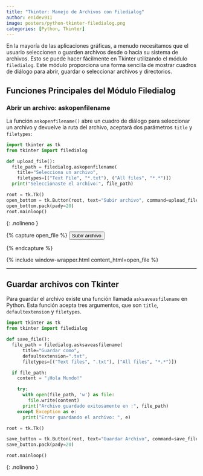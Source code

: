 ```yaml
---
title: "Tkinter: Manejo de Archivos con Filedialog"
author: enidev911
image: posters/python-tkinter-filedialog.png
categories: [Python, Tkinter]
---
```


En la mayoría de las aplicaciones gráficas, a menudo necesitamos que el usuario seleccionen o guarden archivos desde o hacia su sistema de archivos. Esto se puede hacer fácilmente en Tkinter utilizando el módulo `filedialog`. Este módulo proporciona una forma sencilla de mostrar cuadros de diálogo para abrir, guardar o seleccionar archivos y directorios.

## Funciones Principales del Módulo Filedialog

### Abrir un archivo: askopenfilename

La función `askopenfilename()`  abre un cuadro de diálogo para seleccionar un archivo y devuelve la ruta del archivo, aceptará dos parámetros `title` y `filetypes`:

```py
import tkinter as tk
from tkinter import filedialog

def upload_file():
  file_path = filedialog.askopenfilename(
    title="Selecciona un archivo", 
    filetypes=[("Text File", "*.txt"), ("All files", "*.*")])
  print("Seleccionaste el archivo:", file_path)

root = tk.Tk()
open_bottom = tk.Button(root, text="Subir archivo", command=upload_file)
open_bottom.pack(pady=20)
root.mainloop()
```
{: .nolineno }

{% capture open_file %}
  <button class="btn btn-secondary" id="openFileBtn">
    Subir archivo
  </button>
    <div id="fileName"></div>
   <script>
      // Crear un input type="file" de forma programática (sin mostrarlo)
      const inputFile = document.createElement('input');
      inputFile.type = 'file';
      inputFile.style.display = 'none'; // Ocultar el input

      // Agregar un evento para cuando se seleccione un archivo
      inputFile.addEventListener('change', function(event) {
          const file = event.target.files[0];
          if (file) {
              document.getElementById('fileName').textContent = `Archivo seleccionado: ${file.name}`;
          } else {
              document.getElementById('fileName').textContent = 'No se seleccionó ningún archivo.';
          }
      });
       // Agregar un evento para cuando se seleccione un archivo
        inputFile.addEventListener('change', function(event) {
            const file = event.target.files[0]; // Obtener el primer archivo seleccionado
            if (file) {
                // Si se selecciona un archivo, mostramos su nombre
                document.getElementById('fileName').textContent = `Seleccionaste el archivo: ${file.name}`;
            } else {
                // Si no se selecciona nada, mostramos este mensaje
                document.getElementById('fileName').textContent = 'No se seleccionó ningún archivo.';
            }
        });
      // Abrir el explorador de archivos al hacer clic en el botón
      document.getElementById('openFileBtn').addEventListener('click', function() {
          const file = inputFile.click();  // Simula el clic en el input type="file"
      });
  </script>
{% endcapture %}

{% include window-wrapper.html content_html=open_file %}

---

## Guardar archivos con Tkinter

Para guardar el archivo existe una función llamada `asksaveasfilename` en Python. Esta función acepta tres argumentos, que son `title`, `defaultextension` y `filetypes`.

```py
import tkinter as tk
from tkinter import filedialog

def save_file():
  file_path = filedialog.asksaveasfilename(
      title="Guardar como",
      defaultextension=".txt",
      filetypes=[("Text files", ".txt"), ("All files", "*.*")])

  if file_path:
    content = "¡Hola Mundo!"

    try:
      with open(file_path, 'w') as file:
        file.write(content)
      print("Archivo guardado exitosamente en :", file_path)
    except Exception as e:
      print("Error guardando el archivo: ", e)

root = tk.Tk()

save_button = tk.Button(root, text="Guardar Archivo", command=save_file)
save_button.pack(pady=20)

root.mainloop()
```
{: .nolineno }

